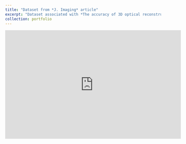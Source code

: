 ```yaml
---
title: "Dataset from *J. Imaging* article"
excerpt: "Dataset associated with *The accuracy of 3D optical reconstruction and additive manufacturing processes in reproducing detailed subject-specific anatomy* publication (Available to download also from [Figshare](https://doi.org/10.15131/shef.data.5426683.v1))."
collection: portfolio
---
```

<iframe src="https://widgets.figshare.com/articles/5426683/embed?show_title=1" width="568" height="351" allowfullscreen="true" frameborder="0"></iframe>
